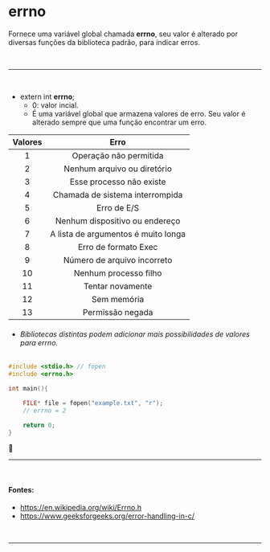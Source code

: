 # errno
Fornece uma variável global chamada **errno**, seu valor é alterado por diversas funções da biblioteca padrão, para indicar erros.

<br>

-----
<br>

* extern int **errno**;
	* 0: valor incial.
	* É uma variável global que armazena valores de erro. Seu valor é alterado sempre que uma função encontrar um erro.
	
| Valores | Erro								  |
| :-:     | :-:       							  |
| 1       | Operação não permitida        		  |
| 2       | Nenhum arquivo ou diretório        	  |
| 3       | Esse processo não existe        	  |
| 4       | Chamada de sistema interrompida       |
| 5       | Erro de E/S        					  |
| 6       | Nenhum dispositivo ou endereço        |
| 7       | A lista de argumentos é muito longa   |
| 8       | Erro de formato Exec        		  |
| 9       | Número de arquivo incorreto           |
| 10      | Nenhum processo filho        		  |
| 11      | Tentar novamente        			  |
| 12      | Sem memória        					  |
| 13      | Permissão negada        			  |

* ###### Bibliotecas distintas podem adicionar mais possibilidades de valores para *errno*.

``` c
#include <stdio.h> // fopen
#include <errno.h>

int main(){

	FILE* file = fopen("example.txt", "r");
	// errno = 2
	
	return 0;
}

```

<br>

-----
<br>

#### Fontes:
* https://en.wikipedia.org/wiki/Errno.h
* https://www.geeksforgeeks.org/error-handling-in-c/

<br>

-----

